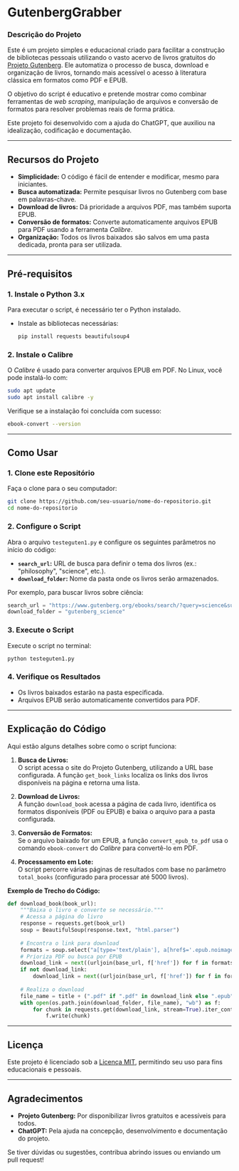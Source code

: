 # GutenbergGrabber

### **Descrição do Projeto**  
Este é um projeto simples e educacional criado para facilitar a construção de bibliotecas pessoais utilizando o vasto acervo de livros gratuitos do [Projeto Gutenberg](https://www.gutenberg.org). Ele automatiza o processo de busca, download e organização de livros, tornando mais acessível o acesso à literatura clássica em formatos como PDF e EPUB.  

O objetivo do script é educativo e pretende mostrar como combinar ferramentas de *web scraping*, manipulação de arquivos e conversão de formatos para resolver problemas reais de forma prática.  

Este projeto foi desenvolvido com a ajuda do ChatGPT, que auxiliou na idealização, codificação e documentação.  

---

## **Recursos do Projeto**  
- **Simplicidade:** O código é fácil de entender e modificar, mesmo para iniciantes.  
- **Busca automatizada:** Permite pesquisar livros no Gutenberg com base em palavras-chave.  
- **Download de livros:** Dá prioridade a arquivos PDF, mas também suporta EPUB.  
- **Conversão de formatos:** Converte automaticamente arquivos EPUB para PDF usando a ferramenta *Calibre*.  
- **Organização:** Todos os livros baixados são salvos em uma pasta dedicada, pronta para ser utilizada.  

---

## **Pré-requisitos**  

### **1. Instale o Python 3.x**  
Para executar o script, é necessário ter o Python instalado.  
- Instale as bibliotecas necessárias:  
  ```bash
  pip install requests beautifulsoup4
  ```  

### **2. Instale o Calibre**  
O *Calibre* é usado para converter arquivos EPUB em PDF. No Linux, você pode instalá-lo com:  
  ```bash
  sudo apt update
  sudo apt install calibre -y
  ```  
Verifique se a instalação foi concluída com sucesso:  
  ```bash
  ebook-convert --version
  ```  

---

## **Como Usar**  

### **1. Clone este Repositório**  
Faça o clone para o seu computador:  
```bash
git clone https://github.com/seu-usuario/nome-do-repositorio.git
cd nome-do-repositorio
```  

### **2. Configure o Script**  
Abra o arquivo `testeguten1.py` e configure os seguintes parâmetros no início do código:  
- **`search_url`:** URL de busca para definir o tema dos livros (ex.: "philosophy", "science", etc.).  
- **`download_folder`:** Nome da pasta onde os livros serão armazenados.  

Por exemplo, para buscar livros sobre ciência:  
```python
search_url = "https://www.gutenberg.org/ebooks/search/?query=science&submit_search=Go%21&start_index="
download_folder = "gutenberg_science"
```  

### **3. Execute o Script**  
Execute o script no terminal:  
```bash
python testeguten1.py
```  

### **4. Verifique os Resultados**  
- Os livros baixados estarão na pasta especificada.  
- Arquivos EPUB serão automaticamente convertidos para PDF.  

---

## **Explicação do Código**  

Aqui estão alguns detalhes sobre como o script funciona:  

1. **Busca de Livros:**  
   O script acessa o site do Projeto Gutenberg, utilizando a URL base configurada. A função `get_book_links` localiza os links dos livros disponíveis na página e retorna uma lista.  

2. **Download de Livros:**  
   A função `download_book` acessa a página de cada livro, identifica os formatos disponíveis (PDF ou EPUB) e baixa o arquivo para a pasta configurada.  

3. **Conversão de Formatos:**  
   Se o arquivo baixado for um EPUB, a função `convert_epub_to_pdf` usa o comando `ebook-convert` do *Calibre* para convertê-lo em PDF.  

4. **Processamento em Lote:**  
   O script percorre várias páginas de resultados com base no parâmetro `total_books` (configurado para processar até 5000 livros).  

**Exemplo de Trecho do Código:**  

```python
def download_book(book_url):
    """Baixa o livro e converte se necessário."""
    # Acessa a página do livro
    response = requests.get(book_url)
    soup = BeautifulSoup(response.text, "html.parser")
    
    # Encontra o link para download
    formats = soup.select("a[type='text/plain'], a[href$='.epub.noimages'], a[href$='.pdf']")
    # Prioriza PDF ou busca por EPUB
    download_link = next((urljoin(base_url, f['href']) for f in formats if '.pdf' in f['href']), None)
    if not download_link:
        download_link = next((urljoin(base_url, f['href']) for f in formats if '.epub' in f['href']), None)
    
    # Realiza o download
    file_name = title + (".pdf" if ".pdf" in download_link else ".epub")
    with open(os.path.join(download_folder, file_name), "wb") as f:
        for chunk in requests.get(download_link, stream=True).iter_content(chunk_size=8192):
            f.write(chunk)
```

---

## **Licença**  
Este projeto é licenciado sob a [Licença MIT](LICENSE), permitindo seu uso para fins educacionais e pessoais.  

---

## **Agradecimentos**  
- **Projeto Gutenberg:** Por disponibilizar livros gratuitos e acessíveis para todos.  
- **ChatGPT:** Pela ajuda na concepção, desenvolvimento e documentação do projeto.  

Se tiver dúvidas ou sugestões, contribua abrindo issues ou enviando um pull request! 


    
